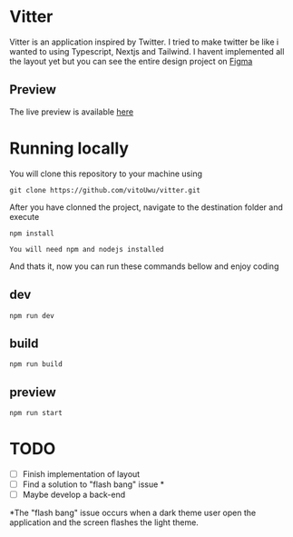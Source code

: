 # Vitter

Vitter is an application inspired by Twitter. I tried to make twitter be like i wanted to using Typescript, Nextjs and Tailwind. I havent implemented all the layout yet but you can see the entire design project on [Figma](https://www.figma.com/file/qk1Mm8M8T9x93QdiIx9mFU/Vitter?node-id=0%3A1&t=rIgwXTsOFsIyeMyt-1)

## Preview

The live preview is available [here](https://vitter.vercel.app/)

# Running locally

You will clone this repository to your machine using 
```
git clone https://github.com/vitoUwu/vitter.git
```

After you have clonned the project, navigate to the destination folder and execute
```
npm install
```
`You will need npm and nodejs installed`

And thats it, now you can run these commands bellow and enjoy coding

## dev

```
npm run dev
```

## build

```
npm run build
```

## preview

```
npm run start
```

# TODO

- [ ] Finish implementation of layout
- [ ] Find a solution to "flash bang" issue *
- [ ] Maybe develop a back-end

*The "flash bang" issue occurs when a dark theme user open the application and the screen flashes the light theme.
